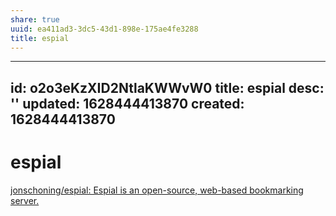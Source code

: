 ```yaml
---
share: true
uuid: ea411ad3-3dc5-43d1-898e-175ae4fe3288
title: espial
---
```

---
id: o2o3eKzXID2NtlaKWWvW0
title: espial
desc: ''
updated: 1628444413870
created: 1628444413870
---
# espial
[jonschoning/espial: Espial is an open-source, web-based bookmarking server.](https://github.com/jonschoning/espial)
